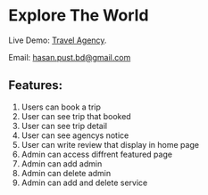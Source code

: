 # Explore The World

Live Demo: [Travel Agency](https://car-repair-d58cb.web.app/).

Email: hasan.pust.bd@gmail.com

## Features:
1. Users can book a trip
2. User can see trip that booked
3. User can see trip detail 
4. User can see agencys notice
5. User can write review that display in home page
6. Admin can access diffrent featured page
7. Admin can add admin
8. Admin can delete admin
9. Admin can add and delete service 

